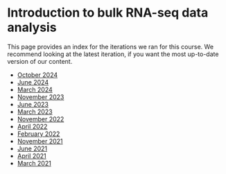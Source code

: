 # Introduction to bulk RNA-seq data analysis 

This page provides an index for the iterations we ran for this course. 
We recommend looking at the latest iteration, if you want the most up-to-date version of our content.

- [October 2024](https://bioinformatics-core-shared-training.github.io/Bulk_RNASeq_Course_Sept24/)
- [June 2024](https://bioinformatics-core-shared-training.github.io/Bulk_RNAseq_Course_June24/)
- [March 2024](https://bioinformatics-core-shared-training.github.io/Bulk_RNAseq_Course_March24/)
- [November 2023](https://bioinformatics-core-shared-training.github.io/Bulk_RNAseq_Course_Nov23/)
- [June 2023](https://bioinformatics-core-shared-training.github.io/Bulk_RNAseq_Course_June23/)
- [March 2023](https://bioinformatics-core-shared-training.github.io/Bulk_RNASeq_Course_March23/)
- [November 2022](https://bioinformatics-core-shared-training.github.io/Bulk_RNAseq_Course_Nov22/)
- [April 2022](https://bioinformatics-core-shared-training.github.io/Bulk_RNAseq_Course_Apr22/)
- [February 2022](https://bioinformatics-core-shared-training.github.io/Bulk_RNASeq_Course_Feb22/)
- [November 2021](https://bioinformatics-core-shared-training.github.io/Bulk_RNASeq_Course_Nov21/)
- [June 2021](https://bioinformatics-core-shared-training.github.io/Bulk_RNAseq_Course_2021_June/)
- [April 2021](https://bioinformatics-core-shared-training.github.io/Bulk_RNAseq_Course_2021_April/)
- [March 2021](https://bioinformatics-core-shared-training.github.io/Bulk_RNAseq_Course_2021/)
